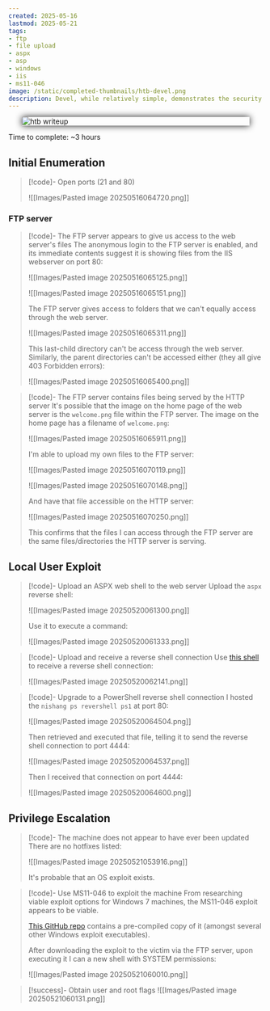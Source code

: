 ```yaml
---
created: 2025-05-16
lastmod: 2025-05-21
tags:
- ftp
- file upload
- aspx
- asp
- windows
- iis
- ms11-046
image: /static/completed-thumbnails/htb-devel.png
description: Devel, while relatively simple, demonstrates the security risks associated with some default program configurations. It is a beginner-level machine which can be completed using publicly available exploits.
---
```


<img src="/static/completed-thumbnails/htb-devel.png" alt="htb writeup" style="max-width: 450px; height: auto; display: block; margin: 0 auto; box-shadow: 0px 0px 14px 0px rgba(0,0,0,0.9);">

Time to complete: ~3 hours
## Initial Enumeration

>[!code]- Open ports (21 and 80)
>
>![[Images/Pasted image 20250516064720.png]]
### FTP server

>[!code]- The FTP server appears to give us access to the web server's files
>The anonymous login to the FTP server is enabled, and its immediate contents suggest it is showing files from the IIS webserver on port 80:
>
>![[Images/Pasted image 20250516065125.png]]
>
>![[Images/Pasted image 20250516065151.png]]
>
>The FTP server gives access to folders that we can't equally access through the web server. 
>
>![[Images/Pasted image 20250516065311.png]]
>
>This last-child directory can't be access through the web server. Similarly, the parent directories can't be accessed either (they all give 403 Forbidden errors):
>
>![[Images/Pasted image 20250516065400.png]]

>[!code]- The FTP server contains files being served by the HTTP server
>It's possible that the image on the home page of the web server is the `welcome.png` file within the FTP server. The image on the home page has a filename of `welcome.png`:
>
>![[Images/Pasted image 20250516065911.png]]
>
>I'm able to upload my own files to the FTP server:
>
>![[Images/Pasted image 20250516070119.png]]
>
>![[Images/Pasted image 20250516070148.png]]
>
>And have that file accessible on the HTTP server:
>
>![[Images/Pasted image 20250516070250.png]]
>
>This confirms that the files I can access through the FTP server are the same files/directories the HTTP server is serving.
## Local User Exploit

>[!code]- Upload an ASPX web shell to the web server
>Upload the `aspx` reverse shell:
>
>![[Images/Pasted image 20250520061300.png]]
>
>Use it to execute a command:
>
>![[Images/Pasted image 20250520061333.png]]

>[!code]- Upload and receive a reverse shell connection
>Use [this shell](https://gist.githubusercontent.com/qtc-de/19dfc9018685fce1ba2092c8e2382a79/raw/6d4df39b991b6fe54c606eee45483b17cdd09c4c/aspx-reverse-shell.aspx) to receive a reverse shell connection:
>
>![[Images/Pasted image 20250520062141.png]]

>[!code]- Upgrade to a PowerShell reverse shell connection
>I hosted the `nishang ps revershell ps1` at port 80:
>
>![[Images/Pasted image 20250520064504.png]]
>
>Then retrieved and executed that file, telling it to send the reverse shell connection to port 4444:
>
>![[Images/Pasted image 20250520064537.png]]
>
>Then I received that connection on port 4444:
>
>![[Images/Pasted image 20250520064600.png]]
## Privilege Escalation

>[!code]- The machine does not appear to have ever been updated
>There are no hotfixes listed:
>
>![[Images/Pasted image 20250521053916.png]]
>
>It's probable that an OS exploit exists.

>[!code]- Use MS11-046 to exploit the machine
>From researching viable exploit options for Windows 7 machines, the MS11-046 exploit appears to be viable.
>
>[This GitHub repo](https://github.com/abatchy17/WindowsExploits/tree/master/MS11-046) contains a pre-compiled copy of it (amongst several other Windows exploit executables).
>
>After downloading the exploit to the victim via the FTP server, upon executing it I can a new shell with SYSTEM permissions:
>
>![[Images/Pasted image 20250521060010.png]]

>[!success]- Obtain user and root flags
>![[Images/Pasted image 20250521060131.png]]

